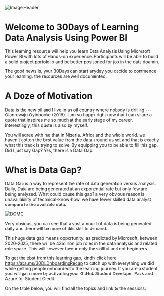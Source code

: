 ![Image Header](https://github.com/theoyinbooke/30Days-of-Learning-Data-Analysis-Using-Power-BI-for-Students/blob/main/30DL%20Github%20Image.png)

# Welcome to 30Days of Learning Data Analysis Using Power BI
This learning resource will help you learn Data Analysis Using Microsoft Power BI with lots of Hands-on experience. Participants will be able to build a solid project portofolio and be better positioned for job in the data doamin.

The good news is, your 30Days can start anyday you decide to commence your learning. the resources are well documented.

# A Doze of Motivation
Data is the new oil and I live in an oil country where nobody is drilling --- Olanrewaju Oyinbooke (2019). I am so happy right now that I can share a quote that inspires me so much at the early stage of my career. Interestingly, this quote is also by myself. 

You will agree with me that in Nigeria, Africa and the whole world, we haven’t gotten the best value from the data around us yet and that is exactly what this track is trying to solve. By equipping you to be able to fill this gap. Did I just say Gap? Yes, there is a Data Gap. 


# What is Data Gap? 
Data Gap is a way to represent the rate of data generation versus analysis. Daily, Data are being generated at an exponential rate but only few are being analyzed. What could cause this gap? a very obvious reason is unavailability of technical-know-how. we have fewer skilled data analyst compare to the available data.

![DOMO](https://github.com/theoyinbooke/30Days-of-Learning-Data-Analysis-Using-Power-BI-for-Students/blob/main/data-never-sleeps-9.0-1200px-1.png)

Very obvious, you can see that a vast amount of data is being generated daily and there will be more of this skill in demand.

This huge data gap means opportunity. as predicted by Microsoft, between 2020-2025, there will be 43million job roles in the data analysis and related role space. This will however favour only the skillful and not beginners.

To get the ebst from this learning gap, kindly click here https://aka.ms/30DLOnboardingRecap to catch up with everything we did while getting people onboarded to the learning journey. If you are a student, you will gain more by activating your GitHub Student Developer Pack and Azure for Student Credit. 

On the table below, you will find all the topics and link to the sessions:
